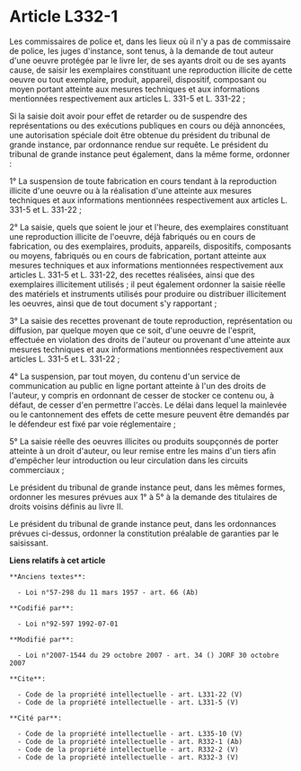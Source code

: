# Article L332-1

Les commissaires de police et, dans les lieux où il n'y a pas de commissaire de police, les juges d'instance, sont tenus, à
la demande de tout auteur d'une oeuvre protégée par le livre Ier, de ses ayants droit ou de ses ayants cause, de saisir les
exemplaires constituant une reproduction illicite de cette oeuvre ou tout exemplaire, produit, appareil, dispositif,
composant ou moyen portant atteinte aux mesures techniques et aux informations mentionnées respectivement aux articles L.
331-5 et L. 331-22 ; 

Si la saisie doit avoir pour effet de retarder ou de suspendre des représentations ou des exécutions publiques en cours ou
déjà annoncées, une autorisation spéciale doit être obtenue du président du tribunal de grande instance, par ordonnance
rendue sur requête. Le président du tribunal de grande instance peut également, dans la même forme, ordonner : 

1° La suspension de toute fabrication en cours tendant à la reproduction illicite d'une oeuvre ou à la réalisation d'une
atteinte aux mesures techniques et aux informations mentionnées respectivement aux articles L. 331-5 et L. 331-22 ; 

2° La saisie, quels que soient le jour et l'heure, des exemplaires constituant une reproduction illicite de l'oeuvre, déjà
fabriqués ou en cours de fabrication, ou des exemplaires, produits, appareils, dispositifs, composants ou moyens, fabriqués
ou en cours de fabrication, portant atteinte aux mesures techniques et aux informations mentionnées respectivement aux
articles L. 331-5 et L. 331-22, des recettes réalisées, ainsi que des exemplaires illicitement utilisés ; il peut également
ordonner la saisie réelle des matériels et instruments utilisés pour produire ou distribuer illicitement les oeuvres, ainsi
que de tout document s'y rapportant ; 

3° La saisie des recettes provenant de toute reproduction, représentation ou diffusion, par quelque moyen que ce soit, d'une
oeuvre de l'esprit, effectuée en violation des droits de l'auteur ou provenant d'une atteinte aux mesures techniques et aux
informations mentionnées respectivement aux articles L. 331-5 et L. 331-22 ; 

4° La suspension, par tout moyen, du contenu d'un service de communication au public en ligne portant atteinte à l'un des
droits de l'auteur, y compris en ordonnant de cesser de stocker ce contenu ou, à défaut, de cesser d'en permettre l'accès. Le
délai dans lequel la mainlevée ou le cantonnement des effets de cette mesure peuvent être demandés par le défendeur est fixé
par voie réglementaire ; 

5° La saisie réelle des oeuvres illicites ou produits soupçonnés de porter atteinte à un droit d'auteur, ou leur remise entre
les mains d'un tiers afin d'empêcher leur introduction ou leur circulation dans les circuits commerciaux ; 

Le président du tribunal de grande instance peut, dans les mêmes formes, ordonner les mesures prévues aux 1° à 5° à la
demande des titulaires de droits voisins définis au livre II. 

Le président du tribunal de grande instance peut, dans les ordonnances prévues ci-dessus, ordonner la constitution préalable
de garanties par le saisissant.

**Liens relatifs à cet article**

	**Anciens textes**:

	  - Loi n°57-298 du 11 mars 1957 - art. 66 (Ab)

	**Codifié par**:

	  - Loi n°92-597 1992-07-01

	**Modifié par**:

	  - Loi n°2007-1544 du 29 octobre 2007 - art. 34 () JORF 30 octobre 2007

	**Cite**:

	  - Code de la propriété intellectuelle - art. L331-22 (V)
	  - Code de la propriété intellectuelle - art. L331-5 (V)

	**Cité par**:

	  - Code de la propriété intellectuelle - art. L335-10 (V)
	  - Code de la propriété intellectuelle - art. R332-1 (Ab)
	  - Code de la propriété intellectuelle - art. R332-2 (V)
	  - Code de la propriété intellectuelle - art. R332-3 (V)
